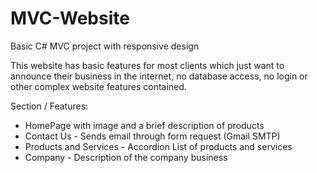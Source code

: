 # MVC-Website
Basic C# MVC project with responsive design

This website has basic features for most clients which just want to announce their business in the internet, no database access, no login or other complex website features contained. 

Section / Features:
<ul>
<li>HomePage with image and a brief description of products</li>
<li>Contact Us - Sends email through form request (Gmail SMTP) </li>
<li>Products and Services - Accordion List of products and services</li>
<li>Company - Description of the company business </li>
</ul>
